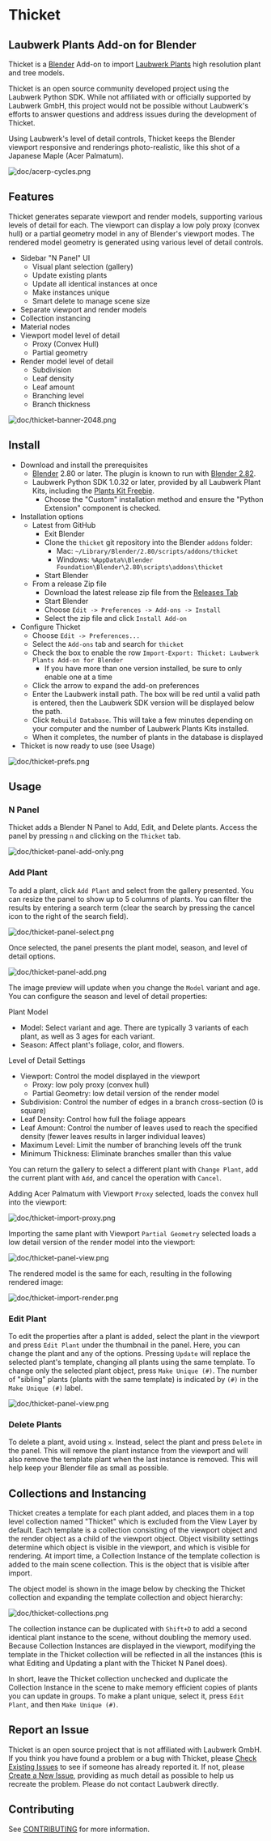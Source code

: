 # Thicket
## Laubwerk Plants Add-on for Blender
Thicket is a [Blender](http://www.blender.org) Add-on to import [Laubwerk Plants](http://www.laubwerk.com) high resolution plant and tree models.

Thicket is an open source community developed project using the Laubwerk Python SDK. While not affiliated with or officially supported by Laubwerk GmbH, this project would not be possible without Laubwerk's efforts to answer questions and address issues during the development of Thicket.

Using Laubwerk's level of detail controls, Thicket keeps the Blender viewport responsive and renderings photo-realistic, like this shot of a Japanese Maple (Acer Palmatum).

![doc/acerp-cycles.png](doc/acerp-cycles.png)

## Features
Thicket generates separate viewport and render models, supporting various levels of detail for each. The viewport can display a low poly proxy (convex hull) or a partial geometry model in any of Blender's viewport modes. The rendered model geometry is generated using various level of detail controls.

* Sidebar "N Panel" UI
  * Visual plant selection (gallery)
  * Update existing plants
  * Update all identical instances at once
  * Make instances unique
  * Smart delete to manage scene size
* Separate viewport and render models
* Collection instancing
* Material nodes
* Viewport model level of detail
  * Proxy (Convex Hull)
  * Partial geometry
* Render model level of detail
  * Subdivision
  * Leaf density
  * Leaf amount
  * Branching level
  * Branch thickness

![doc/thicket-banner-2048.png](doc/thicket-banner-2048.png)

## Install
* Download and install the prerequisites
  * [Blender](http://www.blender.org/) 2.80 or later. The plugin is known to run with [Blender 2.82](http://www.blender.org/features/past-releases/2-82/).
  * Laubwerk Python SDK 1.0.32 or later, provided by all Laubwerk Plant Kits, including the [Plants Kit Freebie](http://www.laubwerk.com/store/plants-kit-freebie).
    * Choose the "Custom" installation method and ensure the "Python Extension" component is checked.
* Installation options
  * Latest from GitHub
    * Exit Blender
    * Clone the `thicket` git repository into the Blender `addons` folder:
      * Mac: `~/Library/Blender/2.80/scripts/addons/thicket`
      * Windows: `%AppData%\Blender Foundation\Blender\2.80\scripts\addons\thicket`
    * Start Blender
  * From a release Zip file
    * Download the latest release zip file from the [Releases Tab](/../../releases/)
    * Start Blender
    * Choose `Edit -> Preferences -> Add-ons -> Install`
    * Select the zip file and click `Install Add-on`
* Configure Thicket
  * Choose `Edit -> Preferences...`
  * Select the `Add-ons` tab and search for `thicket`
  * Check the box to enable the row `Import-Export: Thicket: Laubwerk Plants Add-on for Blender`
    * If you have more than one version installed, be sure to only enable one at a time
  * Click the arrow to expand the add-on preferences
  * Enter the Laubwerk install path. The box will be red until a valid path is
    entered, then the Laubwerk SDK version will be displayed below the path.
  * Click `Rebuild Database`. This will take a few minutes depending on your computer and the number of Laubwerk Plants Kits installed.
  * When it completes, the number of plants in the database is displayed
* Thicket is now ready to use (see Usage)

![doc/thicket-prefs.png](doc/thicket-prefs.png)

## Usage
### N Panel
Thicket adds a Blender N Panel to Add, Edit, and Delete plants. Access the panel by pressing `n` and clicking on the `Thicket` tab.

![doc/thicket-panel-add-only.png](doc/thicket-panel-add-only.png)

### Add Plant
To add a plant, click `Add Plant` and select from the gallery presented. You can resize the panel to show up to 5 columns of plants. You can filter the results by entering a search term (clear the search by pressing the cancel icon to the right of the search field).

![doc/thicket-panel-select.png](doc/thicket-panel-select.png)

Once selected, the panel presents the plant model, season, and level of detail options.

![doc/thicket-panel-add.png](doc/thicket-panel-add.png)

The image preview will update when you change the `Model` variant and age. You can configure the season and level of detail properties:

Plant Model
* Model: Select variant and age. There are typically 3 variants of each plant,
  as well as 3 ages for each variant.
* Season: Affect plant's foliage, color, and flowers.

Level of Detail Settings
* Viewport: Control the model displayed in the viewport
  * Proxy: low poly proxy (convex hull)
  * Partial Geometry: low detail version of the render model
* Subdivision: Control the number of edges in a branch cross-section (0 is square)
* Leaf Density: Control how full the foliage appears
* Leaf Amount: Control the number of leaves used to reach the specified density
  (fewer leaves results in larger individual leaves)
* Maximum Level: Limit the number of branching levels off the trunk
* Minimum Thickness: Eliminate branches smaller than this value

You can return the gallery to select a different plant with `Change Plant`, add the current plant with `Add`, and cancel the operation with `Cancel`.

Adding Acer Palmatum with Viewport `Proxy` selected, loads the convex hull into the viewport:

![doc/thicket-import-proxy.png](doc/thicket-import-proxy.png)

Importing the same plant with Viewport `Partial Geometry` selected loads a low detail
version of the render model into the viewport:

![doc/thicket-panel-view.png](doc/thicket-panel-view.png)

The rendered model is the same for each, resulting in the following rendered image:

![doc/thicket-import-render.png](doc/thicket-import-render.png)

### Edit Plant
To edit the properties after a plant is added, select the plant in the viewport and press `Edit Plant` under the thumbnail in the panel. Here, you can change the plant and any of the options. Pressing `Update` will replace the selected plant's template, changing all plants using the same template. To change only the selected plant object, press `Make Unique (#)`. The number of "sibling" plants (plants with the same template) is indicated by `(#)` in the `Make Unique (#)` label.

![doc/thicket-panel-view.png](doc/thicket-panel-edit.png)

### Delete Plants
To delete a plant, avoid using `x`. Instead, select the plant and press `Delete` in the panel. This will remove the plant instance from the viewport and will also remove the template plant when the last instance is removed. This will help keep your Blender file as small as possible.

## Collections and Instancing
Thicket creates a template for each plant added, and places them in a top level collection named "Thicket" which is excluded from the View Layer by default. Each template is a collection consisting of the viewport object and the render object as a child of the viewport object. Object visibility settings determine which object is visible in the viewport, and which is visible for rendering. At import time, a Collection Instance of the template collection is added to the main scene collection. This is the object that is visible after import.

The object model is shown in the image below by checking the Thicket collection and expanding the template collection and object hierarchy:

![doc/thicket-collections.png](doc/thicket-collections.png)

The collection instance can be duplicated with `Shift+D` to add a second identical plant instance to the scene, without doubling the memory used. Because Collection Instances are displayed in the viewport, modifying the template in the Thicket collection will be reflected in all the instances (this is what Editing and Updating a plant with the Thicket N Panel does).

In short, leave the Thicket collection unchecked and duplicate the Collection Instance in the scene to make memory efficient copies of plants you can update in groups. To make a plant unique, select it, press `Edit Plant`, and then `Make Unique (#)`.

## Report an Issue
Thicket is an open source project that is not affiliated with Laubwerk GmbH. If you think you have found a problem or a bug with Thicket, please [Check Existing Issues](/../../issues) to see if someone has already reported it. If not, please [Create a New Issue](/../../issues/new/choose), providing as much detail as possible to help us recreate the problem. Please do not contact Laubwerk directly.

## Contributing ##
See [CONTRIBUTING](CONTRIBUTING.md) for more information.
